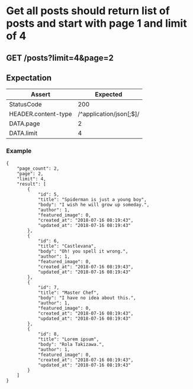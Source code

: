 # Get all posts should return list of posts and start with page 1 and limit of 4

## GET /posts?limit=4&page=2

## Expectation

| Assert | Expected |
| - | - |
| StatusCode | 200 |
| HEADER.content-type | /^application/json[;$]/ |
| DATA.page | 2 |
| DATA.limit | 4 |

### Example

```
{
    "page_count": 2,
    "page": 2,
    "limit": 4,
    "result": [
        {
            "id": 5,
            "title": "Spiderman is just a young boy",
            "body": "I wish he will grow up someday.",
            "author": 1,
            "featured_image": 0,
            "created_at": "2018-07-16 08:19:43",
            "updated_at": "2018-07-16 08:19:43"
        },
        {
            "id": 6,
            "title": "Castlevana",
            "body": "Oh! you spell it wrong.",
            "author": 1,
            "featured_image": 0,
            "created_at": "2018-07-16 08:19:43",
            "updated_at": "2018-07-16 08:19:43"
        },
        {
            "id": 7,
            "title": "Master Chef",
            "body": "I have no idea about this.",
            "author": 1,
            "featured_image": 0,
            "created_at": "2018-07-16 08:19:43",
            "updated_at": "2018-07-16 08:19:43"
        },
        {
            "id": 8,
            "title": "Lorem ipsum",
            "body": "Rola Takizawa.",
            "author": 1,
            "featured_image": 0,
            "created_at": "2018-07-16 08:19:43",
            "updated_at": "2018-07-16 08:19:43"
        }
    ]
}
```